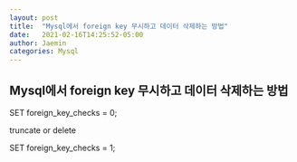 ```yaml
---
layout: post
title:  "Mysql에서 foreign key 무시하고 데이터 삭제하는 방법"
date:   2021-02-16T14:25:52-05:00
author: Jaemin
categories: Mysql
---
```


<h2>Mysql에서 foreign key 무시하고 데이터 삭제하는 방법</h2>

SET foreign_key_checks = 0;

truncate or delete

SET foreign_key_checks = 1;


